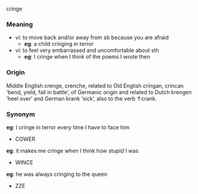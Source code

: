 cringe
### Meaning
+ _vi_: to move back and/or away from sb because you are afraid
	+ __eg__: a child cringing in terror
+ _vi_: to feel very embarrassed and uncomfortable about sth
	+ __eg__: I cringe when I think of the poems I wrote then

### Origin

Middle English crenge, crenche, related to Old English cringan, crincan ‘bend, yield, fall in battle’, of Germanic origin and related to Dutch krengen ‘heel over’ and German krank ‘sick’, also to the verb ↑crank.

### Synonym

__eg__: I cringe in terror every time I have to face him

+ COWER

__eg__: it makes me cringe when I think how stupid I was

+ WINCE

__eg__: he was always cringing to the queen

+ ZZE



